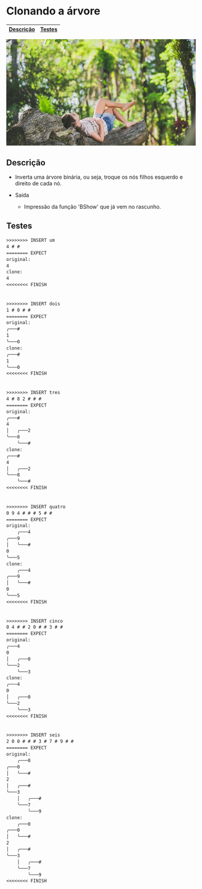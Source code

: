 # Clonando a árvore

<!-- toch -->
[Descrição](#descrição) | [Testes](#testes)
-- | --
<!-- toch -->

![_](cover.jpg)

## Descrição

- Inverta uma árvore binária, ou seja, troque os nós filhos esquerdo e direito de cada nó.

- Saída
  - Impressão da função 'BShow' que já vem no rascunho.

## Testes

```txt
>>>>>>>> INSERT um
4 # # 
======== EXPECT
original:
4
clone:
4
<<<<<<<< FINISH


>>>>>>>> INSERT dois
1 # 0 # # 
======== EXPECT
original:
╭───#
1
╰───0
clone:
╭───#
1
╰───0
<<<<<<<< FINISH


>>>>>>>> INSERT tres
4 # 8 2 # # # 
======== EXPECT
original:
╭───#
4
│   ╭───2
╰───8
    ╰───#
clone:
╭───#
4
│   ╭───2
╰───8
    ╰───#
<<<<<<<< FINISH


>>>>>>>> INSERT quatro
0 9 4 # # # 5 # # 
======== EXPECT
original:
    ╭───4
╭───9
│   ╰───#
0
╰───5
clone:
    ╭───4
╭───9
│   ╰───#
0
╰───5
<<<<<<<< FINISH


>>>>>>>> INSERT cinco
0 4 # # 2 0 # # 3 # # 
======== EXPECT
original:
╭───4
0
│   ╭───0
╰───2
    ╰───3
clone:
╭───4
0
│   ╭───0
╰───2
    ╰───3
<<<<<<<< FINISH


>>>>>>>> INSERT seis
2 0 0 # # # 3 # 7 # 9 # # 
======== EXPECT
original:
    ╭───0
╭───0
│   ╰───#
2
│   ╭───#
╰───3
    │   ╭───#
    ╰───7
        ╰───9
clone:
    ╭───0
╭───0
│   ╰───#
2
│   ╭───#
╰───3
    │   ╭───#
    ╰───7
        ╰───9
<<<<<<<< FINISH

```
